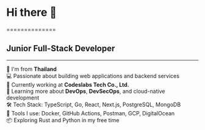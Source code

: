 # Hi there 👋
==============

## Junior Full-Stack Developer
--------------

🎯 I'm from **Thailand**  
💻 Passionate about building web applications and backend services  
🚀 Currently working at **Codeslabs Tech Co., Ltd.**  
🌱 Learning more about **DevOps**, **DevSecOps**, and cloud-native development  
🛠️ Tech Stack: TypeScript, Go, React, Next.js, PostgreSQL, MongoDB  
🔧 Tools I use: Docker, GitHub Actions, Postman, GCP, DigitalOcean  
📦 Exploring Rust and Python in my free time

